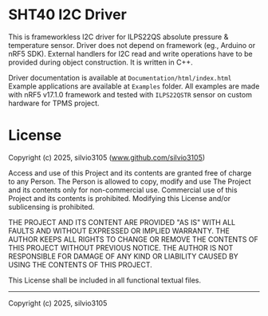 
# SHT40 I2C Driver

This is frameworkless I2C driver for ILPS22QS absolute pressure & temperature sensor.
Driver does not depend on framework (eg., Arduino or nRF5 SDK). External handlers for I2C read and write operations have to be provided during object construction. It is written in C++.

Driver documentation is available at `Documentation/html/index.html`
Example applications are available at `Examples` folder. All examples are made with nRF5 v17.1.0 framework and tested with `ILPS22QSTR` sensor on custom hardware for TPMS project.

# License

Copyright (c) 2025, silvio3105 (www.github.com/silvio3105)

Access and use of this Project and its contents are granted free of charge to any Person.
The Person is allowed to copy, modify and use The Project and its contents only for non-commercial use.
Commercial use of this Project and its contents is prohibited.
Modifying this License and/or sublicensing is prohibited.

THE PROJECT AND ITS CONTENT ARE PROVIDED "AS IS" WITH ALL FAULTS AND WITHOUT EXPRESSED OR IMPLIED WARRANTY.
THE AUTHOR KEEPS ALL RIGHTS TO CHANGE OR REMOVE THE CONTENTS OF THIS PROJECT WITHOUT PREVIOUS NOTICE.
THE AUTHOR IS NOT RESPONSIBLE FOR DAMAGE OF ANY KIND OR LIABILITY CAUSED BY USING THE CONTENTS OF THIS PROJECT.

This License shall be included in all functional textual files.

---

Copyright (c) 2025, silvio3105